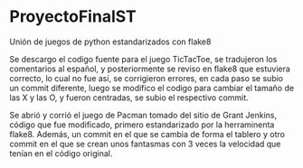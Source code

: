 # ProyectoFinalST
Unión de juegos de python estandarizados con flake8

Se descargo el codigo fuente para el juego TicTacToe, se tradujeron los
comentarios al español, y posteriormente se reviso en flake8 que estuviera
correcto, lo cual no fue así, se corrigieron errores, en cada paso se
subio un commit diferente, luego se modifico el codigo para cambiar el
tamaño de las X y las O, y fueron centradas, se subio el respectivo commit.

Se abrió y corrió el juego de Pacman tomado del sitio de Grant Jenkins, 
código que fue modificado, primero estandarizado por la herraminenta flake8.
Además, un commit en el que se cambia de forma el tablero y otro commit en el 
que se crean unos fantasmas con 3 veces la velocidad que tenían en el código original.
